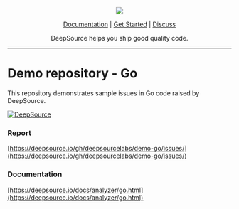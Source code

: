 <p align="center">
  <img src="https://deepsource.io/images/logo-wordmark-dark.svg" />
</p>

<p align="center">
  <a href="https://deepsource.io/docs/">Documentation</a> |
  <a href="https://deepsource.io/signup/">Get Started</a> |
  <a href="https://discuss.deepsource.io/">Discuss</a>
</p>

<p align="center">
  DeepSource helps you ship good quality code.
</p>

</p>

---

# Demo repository - Go

This repository demonstrates sample issues in Go code raised by DeepSource.

[![DeepSource](https://deepsource.io/gh/deepsourcelabs/demo-go.svg/?label=active+issues&show_trend=true)](https://deepsource.io/gh/deepsourcelabs/demo-go/?ref=repository-badge)

### Report

[https://deepsource.io/gh/deepsourcelabs/demo-go/issues/](https://deepsource.io/gh/deepsourcelabs/demo-go/issues/)

### Documentation

[https://deepsource.io/docs/analyzer/go.html](https://deepsource.io/docs/analyzer/go.html)
